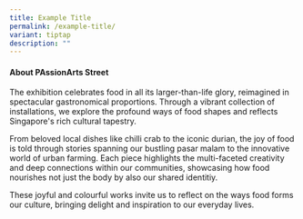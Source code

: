 ```yaml
---
title: Example Title
permalink: /example-title/
variant: tiptap
description: ""
---
```

<h4>About PAssionArts Street</h4>
<p>The exhibition celebrates food in all its larger-than-life glory, reimagined
in spectacular gastronomical proportions. Through a vibrant collection
of installations, we explore the profound ways of food shapes and reflects
Singapore's rich cultural tapestry.</p>
<p>From beloved local dishes like chilli crab to the iconic durian, the joy
of food is told through stories spanning our bustling pasar malam to the
innovative world of urban farming. Each piece highlights the multi-faceted
creativity and deep connections within our communities, showcasing how
food nourishes not just the body by also our shared identitiy.</p>
<p>These joyful and colourful works invite us to reflect on the ways food
forms our culture, bringing delight and inspiration to our everyday lives.</p>
<p></p>
<p></p>